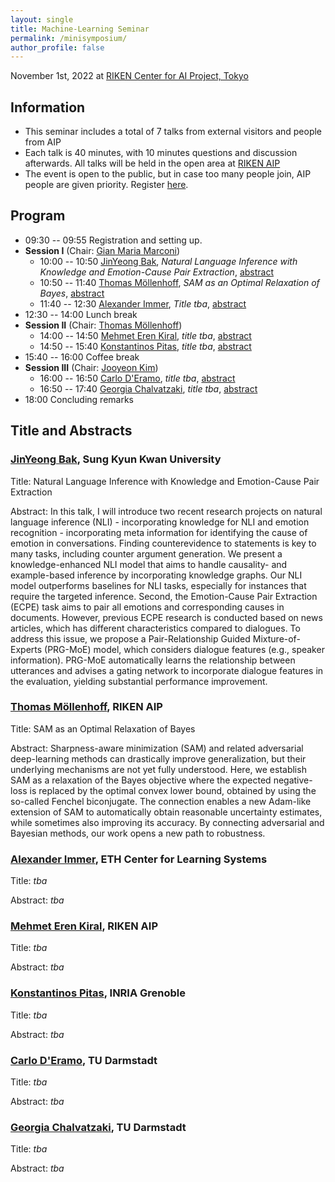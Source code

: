 ```yaml
---
layout: single
title: Machine-Learning Seminar
permalink: /minisymposium/
author_profile: false
---
```

November 1st, 2022 at [RIKEN Center for AI Project, Tokyo](https://aip.riken.jp)

## Information
- This seminar includes a total of 7 talks from external visitors and
people from AIP
- Each talk is 40 minutes, with 10 minutes questions and discussion
  afterwards. All talks will be held in the open area at
  [RIKEN AIP](https://aip.riken.jp/access/)
- The event is open to the public, but in case too many people join, AIP people are given priority. Register [here]().

## Program
- 09:30 -- 09:55 Registration and setting up.
- **Session I** (Chair: [Gian Maria Marconi](https://gmmarconi.github.io))
  - 10:00 -- 10:50 [JinYeong Bak](https://nosyu.kr), 
    *Natural Language Inference with Knowledge and Emotion-Cause Pair Extraction*, [abstract](#1)
  - 10:50 -- 11:40 [Thomas Möllenhoff](https://thomasmoellenhoff.net),
    *SAM as an Optimal Relaxation of Bayes*, [abstract](#2)
  - 11:40 -- 12:30 [Alexander Immer](https://aleximmer.github.io),
  *Title tba*, [abstract](#3)
- 12:30 -- 14:00 Lunch break
- **Session II** (Chair: [Thomas Möllenhoff](https://thomasmoellenhoff.net))
  - 14:00 -- 14:50 [Mehmet Eren Kiral](https://ekiral.github.io),
    *title tba*, [abstract](#4)
  - 14:50 -- 15:40
    [Konstantinos Pitas](https://www.konstantinos-pitas.com), *title tba*, [abstract](#5)
- 15:40 -- 16:00 Coffee break
- **Session III** (Chair: [Jooyeon Kim](https://scholar.google.com/citations?user=ie5WNHcAAAAJ))
  - 16:00 -- 16:50
    [Carlo D'Eramo](https://www.ias.informatik.tu-darmstadt.de/Team/CarloDEramo),
    *title tba*, [abstract](#6) 
  - 16:50 -- 17:40
    [Georgia Chalvatzaki](https://www.ias.informatik.tu-darmstadt.de/Team/GeorgiaChalvatzaki),
        *title tba*, [abstract](#7)
- 18:00 Concluding remarks

## Title and Abstracts
<a name="1"></a>
### [JinYeong Bak](https://nosyu.kr), Sung Kyun Kwan University
Title: Natural Language Inference with Knowledge and Emotion-Cause Pair Extraction

Abstract: In this talk, I will introduce two recent research projects on natural language inference (NLI) - incorporating knowledge for NLI and emotion recognition - incorporating meta information for identifying the cause of emotion in conversations. Finding counterevidence to statements is key to many tasks, including counter argument generation. We present a knowledge-enhanced NLI model that aims to handle causality- and example-based inference by incorporating knowledge graphs. Our NLI model outperforms baselines for NLI tasks, especially for instances that require the targeted inference. Second, the Emotion-Cause Pair Extraction (ECPE) task aims to pair all emotions and corresponding causes in documents. However, previous ECPE research is conducted based on news articles, which has different characteristics compared to dialogues. To address this issue, we propose a Pair-Relationship Guided Mixture-of-Experts (PRG-MoE) model, which considers dialogue features (e.g., speaker information). PRG-MoE automatically learns the relationship between utterances and advises a gating network to incorporate dialogue features in the evaluation, yielding substantial performance improvement.

<a name="2"></a>
### [Thomas Möllenhoff](https://thomasmoellenhoff.net), RIKEN AIP
Title: SAM as an Optimal Relaxation of Bayes

Abstract: Sharpness-aware minimization (SAM) and related adversarial deep-learning methods can drastically improve generalization, but their underlying mechanisms are not yet fully understood. Here, we establish SAM as a relaxation of the Bayes objective where the expected negative-loss is replaced by the optimal convex lower bound, obtained by using the so-called Fenchel biconjugate. The connection enables a new Adam-like extension of SAM to automatically obtain reasonable uncertainty estimates, while sometimes also improving its accuracy. By connecting adversarial and Bayesian methods, our work opens a new path to robustness.

<a name="3"></a>
###  [Alexander Immer](https://aleximmer.github.io), ETH Center for Learning Systems 
Title: *tba*

Abstract: *tba*

<a name="4"></a>
### [Mehmet Eren Kiral](https://ekiral.github.io), RIKEN AIP
Title: *tba*

Abstract: *tba*


<a name="5"></a>
###  [Konstantinos Pitas](https://www.konstantinos-pitas.com), INRIA Grenoble
Title: *tba*

Abstract: *tba*


<a name="6"></a>
### [Carlo D'Eramo](https://www.ias.informatik.tu-darmstadt.de/Team/CarloDEramo), TU Darmstadt
Title: *tba*

Abstract: *tba*


<a name="7"></a>
### [Georgia Chalvatzaki](https://www.ias.informatik.tu-darmstadt.de/Team/GeorgiaChalvatzaki), TU Darmstadt
Title: *tba*

Abstract: *tba*

